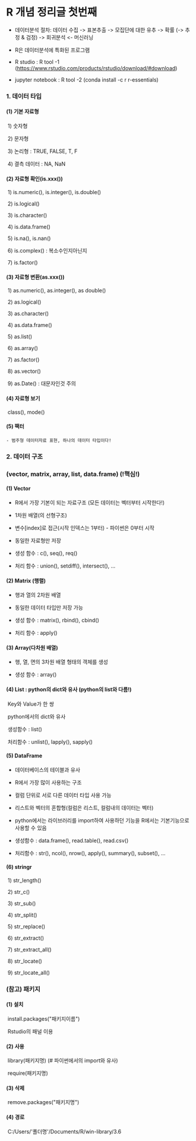 # R 개념 정리글 첫번째

- 데이터분석 절차: 데이터 수집 -> 표본추출 -> 모집단에 대한 유추 -> 확률 (-> 추정 & 검정) -> 회귀분석  <- 머신러닝

- R은 데이터분석에 특화된 프로그램

- R studio : R tool -1  (https://www.rstudio.com/products/rstudio/download/#download)

- jupyter notebook : R tool -2  (conda install -c r r-essentials)



### 1. 데이터 타입

#### (1) 기본 자료형

​	1) 숫자형

​	2) 문자형

​	3) 논리형 : TRUE, FALSE, T, F

​	4) 결측 데이터 : NA, NaN

#### (2) 자료형 확인(is.xxx())

​	1) is.numeric(), is.integer(), is.double()

​	2) is.logical()

​	3) is.character()

​	4) is.data.frame()

​	5) is.na(), is.nan()

​	6) is.complex() : 복소수인지아닌지

​	7) is.factor()

#### (3) 자료형 변환(as.xxx())

​	1) as.numeric(), as.integer(), as double()

​	2) as.logical()

​	3) as.character()

​	4) as.data.frame()

​	5) as.list()

​	6) as.array()

​	7) as.factor()

​	8) as.vector()

​	9) as.Date()  : 대문자인것 주의

#### (4) 자료형 보기

​	class(), mode()

#### (5) 팩터

	- 범주형 데이터자료 표현, 하나의 데이터 타입이다!

### 2. 데이터 구조 

### 	(vector, matrix, array, list, data.frame) (!핵심!) 

#### (1) Vector

- R에서 가장 기본이 되는 자료구조 (모든 데이터는 벡터부터 시작한다!)

- 1차원 배열(의 선형구조)

- 변수[index]로 접근(시작 인덱스는 1부터)  - 파이썬은 0부터 시작

- 동일한 자료형만 저장

- 생성 함수 : c(), seq(), req()

- 처리 함수 : union(), setdiff(), intersect(), ...

#### (2) Matrix (행렬)

 - 행과 열의 2차원 배열
 
 - 동일한 데이터 타입만 저장 가능
 
 - 생성 함수 : matrix(), rbind(), cbind()
 
 - 처리 함수 : apply()

#### (3) Array(다차원 배열)

 - 행, 열, 면의 3차원 배열 형태의 객체를 생성

 - 생성 함수 : array()

  

#### (4) List : python의 dict와 유사 (python의 list와 다름!)

​	Key와 Value가 한 쌍

​	python에서의 dict와 유사

​	생성함수 : list()

​	처리함수 : unlist(), lapply(), sapply()

#### (5) DataFrame

 - 데이터베이스의 테이블과 유사
 
 - R에서 가장 많이 사용하는 구조
 
 - 컬럼 단위로 서로 다른 데이터 타입 사용 가능
 
 - 리스트와 벡터의 혼합형(컬럼은 리스트, 컬럼내의 데이터는 벡터)
 
 - python에서는 라이브러리를 import하여 사용하던 기능을 R에서는 기본기능으로 사용할 수 있음
 
 - 생성함수 : data.frame(), read.table(), read.csv()
 
 - 처리함수 : str(), ncol(), nrow(), apply(), summary(), subset(), ...
 

#### (6) stringr

​	1) str_length() <br>

​	2) str_c()<br>

​	3) str_sub()<br>

​	4) str_split()<br>

​	5) str_replace()<br>

​	6) str_extract()<br>

​	7) str_extract_all()<br>

​	8) str_locate()<br>

​	9) str_locate_all()<br>





### (참고) 패키지

#### (1) 설치

​	install.packages("패키지이름")<br>

​	Rstudio의 패널 이용

#### (2) 사용

​	library(패키지명)  (# 파이썬에서의 import와 유사)<br>

​	require(패키지명) 

#### (3) 삭제

​	remove.packages("패키지명")<br>

#### (4) 경로

​	C:/Users/'폴더명'/Documents/R/win-library/3.6

